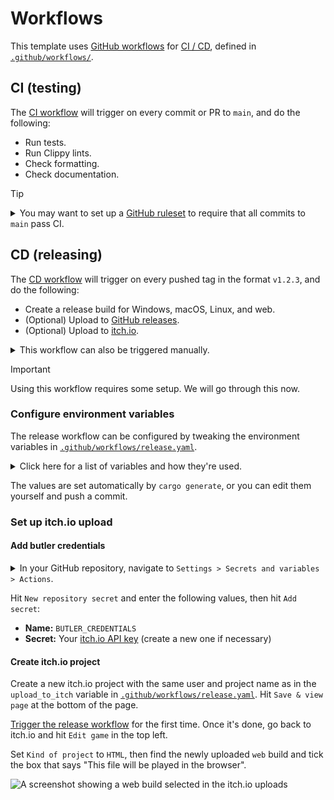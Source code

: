 # Workflows

This template uses [GitHub workflows](https://docs.github.com/en/actions/using-workflows) for [CI / CD](https://www.redhat.com/en/topics/devops/what-is-ci-cd), defined in [`.github/workflows/`](../.github/workflows).

## CI (testing)

The [CI workflow](.github/workflows/ci.yaml) will trigger on every commit or PR to `main`, and do the following:

- Run tests.
- Run Clippy lints.
- Check formatting.
- Check documentation.

> [!Tip]
> <details>
>   <summary>You may want to set up a <a href="https://docs.github.com/en/repositories/configuring-branches-and-merges-in-your-repository/managing-rulesets/about-rulesets">GitHub ruleset</a> to require that all commits to <code>main</code> pass CI.</summary>
>
>   <img src="img/workflow-ruleset.png" alt="A screenshot showing a GitHub ruleset with status checks enabled" width="100%">
> </details>

## CD (releasing)

The [CD workflow](../.github/workflows/release.yaml) will trigger on every pushed tag in the format `v1.2.3`, and do the following:

- Create a release build for Windows, macOS, Linux, and web.
- (Optional) Upload to [GitHub releases](https://docs.github.com/en/repositories/releasing-projects-on-github).
- (Optional) Upload to [itch.io](https://itch.io).

<details>
  <summary>This workflow can also be triggered manually.</summary>

  In your GitHub repository, navigate to `Actions > Release > Run workflow`:

  ![A screenshot showing a manually triggered workflow on GitHub Actions](./img/workflow-dispatch-release.png)

  Enter a version number in the format `v1.2.3`, then hit the green `Run workflow` button.
</details>

> [!Important]
> Using this workflow requires some setup. We will go through this now.

### Configure environment variables

The release workflow can be configured by tweaking the environment variables in [`.github/workflows/release.yaml`](../.github/workflows/release.yaml).

<details>
  <summary>Click here for a list of variables and how they're used.</summary>

  ```yaml
  # The base filename of the binary produced by `cargo build`.
  cargo_build_binary_name: eat_o_perish

  # The path to the assets directory.
  assets_path: assets

  # Whether to upload the packages produced by this workflow to a GitHub release.
  upload_to_github: true

  # The itch.io project to upload to in the format `user-name/project-name`.
  # There will be no upload to itch.io if this is commented out.
  upload_to_itch: the-bevy-flock/bevy-new-2d

  ############
  # ADVANCED #
  ############

  # The ID of the app produced by this workflow.
  # Applies to macOS releases.
  # Must contain only A-Z, a-z, 0-9, hyphens, and periods: https://developer.apple.com/documentation/bundleresources/information_property_list/cfbundleidentifier
  app_id: the-bevy-flock.bevy-new-2d

  # The base filename of the binary in the package produced by this workflow.
  # Applies to Windows, macOS, and Linux releases.
  # Defaults to `cargo_build_binary_name` if commented out.
  app_binary_name: eat_o_perish

  # The name of the `.zip` or `.dmg` file produced by this workflow.
  # Defaults to `app_binary_name` if commented out.
  app_package_name: eat_o_perish

  # The display name of the app produced by this workflow.
  # Applies to macOS releases.
  # Defaults to `app_package_name` if commented out.
  app_display_name: Bevy New 2D

  # The short display name of the app produced by this workflow.
  # Applies to macOS releases.
  # Must be 15 or fewer characters: https://developer.apple.com/documentation/bundleresources/information_property_list/cfbundlename
  # Defaults to `app_display_name` if commented out.
  app_short_name: Bevy New 2D

  # Before enabling LFS, please take a look at GitHub's documentation for costs and quota limits:
  # https://docs.github.com/en/repositories/working-with-files/managing-large-files/about-storage-and-bandwidth-usage
  git_lfs: false
  ```
</details>

The values are set automatically by `cargo generate`, or you can edit them yourself and push a commit.

### Set up itch.io upload

#### Add butler credentials

<details>
  <summary>In your GitHub repository, navigate to <code>Settings > Secrets and variables > Actions</code>.</summary>

  ![A screenshot showing where to add secrets in the GitHub Actions settings](./img/workflow-secrets.png)
</details>

Hit `New repository secret` and enter the following values, then hit `Add secret`:

- **Name:** `BUTLER_CREDENTIALS`
- **Secret:** Your [itch.io API key](https://itch.io/user/settings/api-keys) (create a new one if necessary)

#### Create itch.io project

Create a new itch.io project with the same user and project name as in the `upload_to_itch` variable in [`.github/workflows/release.yaml`](../.github/workflows/release.yaml).
Hit `Save & view page` at the bottom of the page.

[Trigger the release workflow](#cd-releasing) for the first time. Once it's done, go back to itch.io and hit `Edit game` in the top left.

Set `Kind of project` to `HTML`, then find the newly uploaded `web` build and tick the box that says "This file will be played in the browser".

![A screenshot showing a web build selected in the itch.io uploads](img/workflow-itch-release.png)
